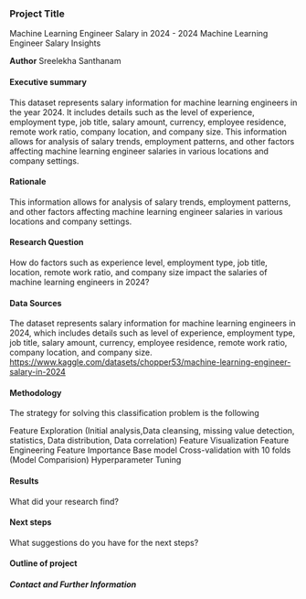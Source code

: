 ### Project Title
Machine Learning Engineer Salary in 2024 - 2024 Machine Learning Engineer Salary Insights

**Author**
Sreelekha Santhanam

#### Executive summary
This dataset represents salary information for machine learning engineers in the year 2024. It includes details such as the level of experience, employment type, job title, salary amount, currency, employee residence, remote work ratio, company location, and company size. This information allows for analysis of salary trends, employment patterns, and other factors affecting machine learning engineer salaries in various locations and company settings.

#### Rationale
This information allows for analysis of salary trends, employment patterns, and other factors affecting machine learning engineer salaries in various locations and company settings.

#### Research Question

How do factors such as experience level, employment type, job title, location, remote work ratio, and company size impact the salaries of machine learning engineers in 2024?

#### Data Sources
The dataset represents salary information for machine learning engineers in 2024, which includes details such as level of experience, employment type, job title, salary amount, currency, employee residence, remote work ratio, company location, and company size.
https://www.kaggle.com/datasets/chopper53/machine-learning-engineer-salary-in-2024


#### Methodology
The strategy for solving this classification problem is the following

Feature Exploration (Initial analysis,Data cleansing, missing value detection, statistics, Data distribution, Data correlation)
Feature Visualization
Feature Engineering
Feature Importance
Base model
Cross-validation with 10 folds (Model Comparision)
Hyperparameter Tuning

#### Results
What did your research find?

#### Next steps
What suggestions do you have for the next steps?

#### Outline of project



##### Contact and Further Information
